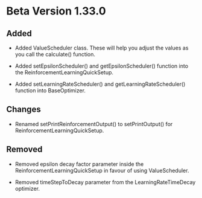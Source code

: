 # Beta Version 1.33.0

## Added

* Added ValueScheduler class. These will help you adjust the values as you call the calculate() function.

* Added setEpsilonScheduler() and getEpsilonScheduler() function into the ReinforcementLearningQuickSetup.

* Added setLearningRateScheduler() and getLearningRateScheduler() function into BaseOptimizer.

## Changes

* Renamed setPrintReinforcementOutput() to setPrintOutput() for ReinforcementLearningQuickSetup.

## Removed

* Removed epsilon decay factor parameter inside the ReinforcementLearningQuickSetup in favour of using ValueScheduler. 

* Removed timeStepToDecay parameter from the LearningRateTimeDecay optimizer.